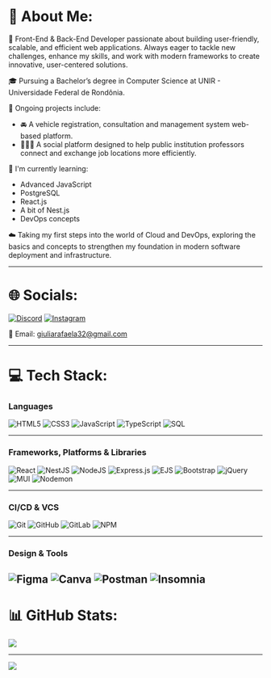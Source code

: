 # 💫 About Me:
🍎 Front-End & Back-End Developer passionate about building user-friendly, scalable, and efficient web applications. Always eager to tackle new challenges, enhance my skills, and work with modern frameworks to create innovative, user-centered solutions.

🎓 Pursuing a Bachelor’s degree in Computer Science at UNIR - Universidade Federal de Rondônia.

🔧 Ongoing projects include: 
- 🚘 A vehicle registration, consultation and management system web-based platform.  
- 👩🏻‍🏫 A social platform designed to help public institution professors connect and exchange job locations more efficiently.

🌱 I'm currently learning:  
- Advanced JavaScript  
- PostgreSQL  
- React.js  
- A bit of Nest.js
- DevOps concepts

☁️ Taking my first steps into the world of Cloud and DevOps, exploring the basics and concepts to strengthen my foundation in modern software deployment and infrastructure.

---

# 🌐 Socials:
[![Discord](https://img.shields.io/badge/Discord-%237289DA.svg?logo=discord&logoColor=white)](https://discord.gg/giulia__correa_) 
[![Instagram](https://img.shields.io/badge/Instagram-%23E4405F.svg?logo=Instagram&logoColor=white)](https://instagram.com/giulia__correa_)

📧 Email: giuliarafaela32@gmail.com

---
# 💻 Tech Stack:

### Languages
![HTML5](https://img.shields.io/badge/html5-%23E34F26.svg?style=plastic&logo=html5&logoColor=white) 
![CSS3](https://img.shields.io/badge/css3-%231572B6.svg?style=plastic&logo=css3&logoColor=white) 
![JavaScript](https://img.shields.io/badge/javascript-%23323330.svg?style=plastic&logo=javascript&logoColor=%23F7DF1E) 
![TypeScript](https://img.shields.io/badge/typescript-%23007ACC.svg?style=plastic&logo=typescript&logoColor=white) 
![SQL](https://img.shields.io/badge/sql-%2300748F.svg?style=plastic&logo=postgresql&logoColor=white)

---

### Frameworks, Platforms & Libraries
![React](https://img.shields.io/badge/react-%2320232a.svg?style=plastic&logo=react&logoColor=%2361DAFB) 
![NestJS](https://img.shields.io/badge/nestjs-%23E0234E.svg?style=plastic&logo=nestjs&logoColor=white) 
![NodeJS](https://img.shields.io/badge/node.js-6DA55F?style=plastic&logo=node.js&logoColor=white) 
![Express.js](https://img.shields.io/badge/express.js-%23404d59.svg?style=plastic&logo=express&logoColor=%2361DAFB) 
![EJS](https://img.shields.io/badge/ejs-%23B4CA65.svg?style=plastic&logo=ejs&logoColor=black) 
![Bootstrap](https://img.shields.io/badge/bootstrap-%238511FA.svg?style=plastic&logo=bootstrap&logoColor=white) 
![jQuery](https://img.shields.io/badge/jquery-%230769AD.svg?style=plastic&logo=jquery&logoColor=white) 
![MUI](https://img.shields.io/badge/MUI-%230081CB.svg?style=plastic&logo=mui&logoColor=white) 
![Nodemon](https://img.shields.io/badge/NODEMON-%23323330.svg?style=plastic&logo=nodemon&logoColor=%BBDEAD)

---

### CI/CD & VCS
![Git](https://img.shields.io/badge/git-%23F05033.svg?style=plastic&logo=git&logoColor=white) 
![GitHub](https://img.shields.io/badge/github-%23121011.svg?style=plastic&logo=github&logoColor=white) 
![GitLab](https://img.shields.io/badge/gitlab-%23181717.svg?style=plastic&logo=gitlab&logoColor=white) 
![NPM](https://img.shields.io/badge/NPM-%23CB3837.svg?style=plastic&logo=npm&logoColor=white)

---

### Design & Tools
![Figma](https://img.shields.io/badge/figma-%23F24E1E.svg?style=plastic&logo=figma&logoColor=white) 
![Canva](https://img.shields.io/badge/Canva-%2300C4CC.svg?style=plastic&logo=Canva&logoColor=white) 
![Postman](https://img.shields.io/badge/Postman-FF6C37?style=plastic&logo=postman&logoColor=white) 
![Insomnia](https://img.shields.io/badge/Insomnia-black?style=plastic&logo=insomnia&logoColor=5849BE)
---

# 📊 GitHub Stats:

![](https://github-readme-stats.vercel.app/api/top-langs/?username=GiuliaCorrea100&theme=transparent&hide_border=false&include_all_commits=false&count_private=false&layout=compact)

---

[![](https://visitcount.itsvg.in/api?id=GiuliaCorrea100&icon=3&color=12)](https://visitcount.itsvg.in)
